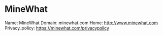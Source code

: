 
# MineWhat

Name: MineWhat
Domain: minewhat.com
Home: http://www.minewhat.com
Privacy_policy: https://minewhat.com/privacypolicy
